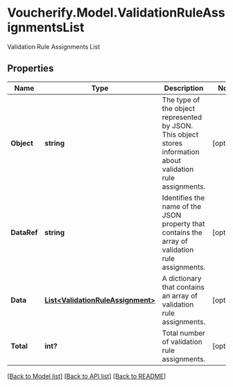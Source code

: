 # Voucherify.Model.ValidationRuleAssignmentsList
Validation Rule Assignments List

## Properties

Name | Type | Description | Notes
------------ | ------------- | ------------- | -------------
**Object** | **string** | The type of the object represented by JSON. This object stores information about validation rule assignments. | [optional] 
**DataRef** | **string** | Identifies the name of the JSON property that contains the array of validation rule assignments. | [optional] 
**Data** | [**List&lt;ValidationRuleAssignment&gt;**](ValidationRuleAssignment.md) | A dictionary that contains an array of validation rule assignments. | [optional] 
**Total** | **int?** | Total number of validation rule assignments. | [optional] 

[[Back to Model list]](../README.md#documentation-for-models) [[Back to API list]](../README.md#documentation-for-api-endpoints) [[Back to README]](../README.md)

